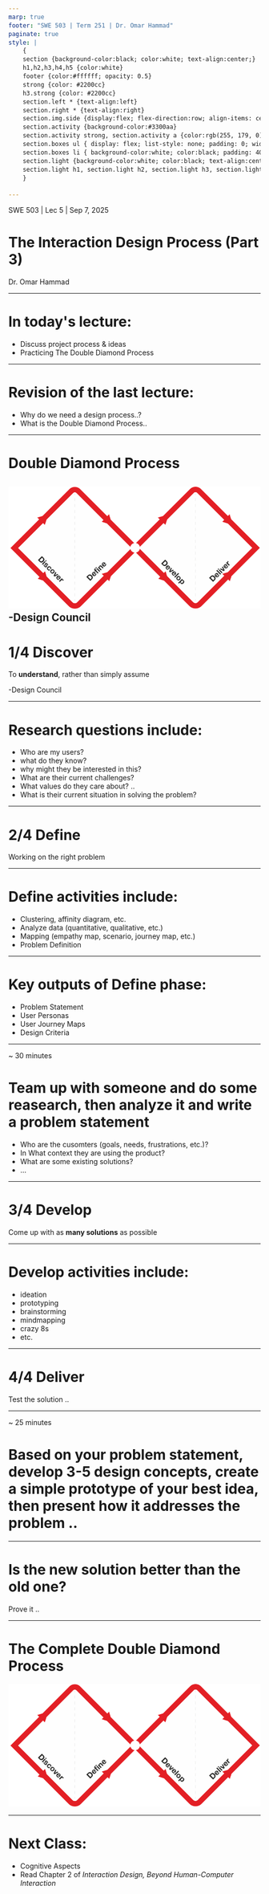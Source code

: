 ```yaml
---
marp: true
footer: "SWE 503 | Term 251 | Dr. Omar Hammad"
paginate: true
style: |
    {
    section {background-color:black; color:white; text-align:center;}
    h1,h2,h3,h4,h5 {color:white}
    footer {color:#ffffff; opacity: 0.5}
    strong {color: #2200cc}
    h3.strong {color: #2200cc}
    section.left * {text-align:left}
    section.right * {text-align:right}
    section.img.side {display:flex; flex-direction:row; align-items: center; justify-content: center}
    section.activity {background-color:#3300aa}
    section.activity strong, section.activity a {color:rgb(255, 179, 0)}
    section.boxes ul { display: flex; list-style: none; padding: 0; width: 100%; }
    section.boxes li { background-color:white; color:black; padding: 40px; margin: 10px; border-radius: 10px; flex: 1; text-align: center; }
    section.light {background-color:white; color:black; text-align:center;}
    section.light h1, section.light h2, section.light h3, section.light h4, section.light h5 {color:black}
    }

---
```


<!-- 

Last lec:
- Too long discussions 
- time flew 
-> need to manage time well
- tech issues need to be fixed
- video was cheesy 
- need more examples: Quotes, videos, case studies, stories, etc.
- principles are to be extracted not fed.

Goals today:

By the end of this lecture students will be able to:

- Understand the general process of interaction design 
- Able to know what is envolved in each phase of it 
- Practice the interaction design process on a mini scale 
- Appreciate the process 

How (idea):
- explain the process one by one
- they apply it as a group one by one
- reflection by me

Today's delighter:
- Role play: Make someone do an interview with you and then comment on it .. 

-->

SWE 503 | Lec 5 | Sep 7, 2025
# The Interaction Design Process (Part 3)
Dr. Omar Hammad

---

<!-- _class: left -->

# In today's lecture:
- Discuss project process & ideas
- Practicing The Double Diamond Process

---

<!-- _class: left -->

# Revision of the last lecture:
- Why do we need a design process..?
- What is the Double Diamond Process..

---


<!-- _class: light -->

# Double Diamond Process

![img](../img/dd.png)
-Design Council
---


# 1/4 Discover
To **understand**, rather than simply assume

-Design Council

---

<!-- _class: left -->

# Research questions include:

- Who are my users? 
- what do they know? 
- why might they be interested in this?
- What are their current challenges?
- What values do they care about? .. 
- What is their current situation in solving the problem?

---

<!-- class: center -->

# 2/4 Define
Working on the right problem


---

<!-- _class: left -->

# Define activities include:

- Clustering, affinity diagram, etc.
- Analyze data (quantitative, qualitative, etc.)
- Mapping (empathy map, scenario, journey map, etc.)
- Problem Definition 

---

<!-- _class: left -->

# Key outputs of Define phase:

- Problem Statement
- User Personas
- User Journey Maps
- Design Criteria


---

<!-- _class: activity left -->

~ 30 minutes
# Team up with someone and do some reasearch, then analyze it and write a problem statement
- Who are the cusomters (goals, needs, frustrations, etc.)? 
- In What context they are using the product? 
- What are some existing solutions?
- ... 

---

# 3/4 Develop
Come up with as **many solutions** as possible

---

<!-- _class: left -->

# Develop activities include:

- ideation 
- prototyping
- brainstorming
- mindmapping
- crazy 8s
- etc.

---


# 4/4 Deliver
Test the solution .. 

---

<!-- _class: activity left -->

~ 25 minutes
# Based on your problem statement, develop 3-5 design concepts, create a simple prototype of your best idea, then present how it addresses the problem .. 


---

# Is the new solution better than the old one?
Prove it .. 

---

<!-- _class: light -->

# The Complete Double Diamond Process

![img](../img/dd.png)

---

<!-- _class: left -->

# Next Class:

- Cognitive Aspects
- Read Chapter 2 of *Interaction Design, Beyond Human-Computer Interaction*

